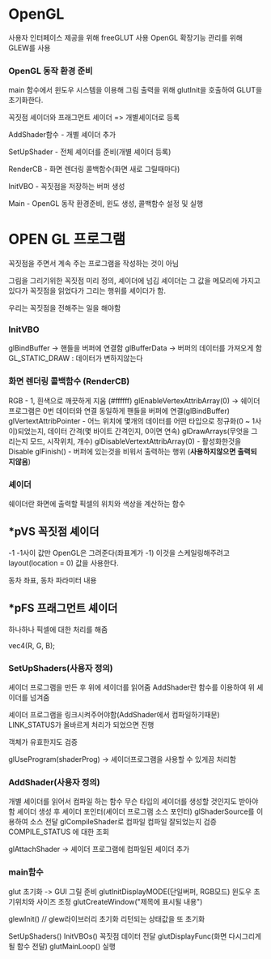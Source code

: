 # OpenGL

사용자 인터페이스 제공을 위해 freeGLUT 사용
OpenGL 확장기능 관리를 위해 GLEW를 사용

### OpenGL 동작 환경 준비

main 함수에서 윈도우 시스템을 이용해 그림 출력을 위해 glutInit을 호출하여 GLUT을 초기화한다.

꼭짓점 셰이더와 프래그먼트 셰이더 => 개별셰이더로 등록

AddShader함수 - 개별 셰이더 추가

SetUpShader - 전체 셰이더를 준비(개별 셰이더 등록)

RenderCB - 화면 렌더링 콜백함수(화면 새로 그릴때마다)

InitVBO - 꼭짓점을 저장하는 버퍼 생성

Main - OpenGL 동작 환경준비, 윈도 생성, 콜백함수 설정 및 실행

# OPEN GL 프로그램
꼭짓점을 주면서 계속 주는 프로그램을 작성하는 것이 아님

그림을 그리기위한 꼭짓점 미리 정의,
셰이더에 넘김
셰이더는 그 값을 메모리에 가지고있다가
꼭짓점을 읽었다가 그리는 행위를 셰이더가 함.

우리는 꼭짓점을 전해주는 일을 해야함

### InitVBO
glBindBuffer -> 핸들을 버퍼에 연결함
glBufferData -> 버퍼의 데이터를 가져오게 함
GL_STATIC_DRAW : 데이터가 변하지않는다

### 화면 렌더링 콜백함수 (RenderCB)
RGB - 1, 흰색으로 깨끗하게 지움 (#ffffff)
glEnableVertexAttribArray(0) -> 쉐이더 프로그램은 0번 데이터와 연결
동일하게 핸들을 버퍼에 연결(glBindBuffer)
glVertextAttribPointer - 어느 위치에 몇개의 데이터를 어떤 타입으로 정규화(0 ~ 1사이)되었는지, 데이터 간격(몇 바이트 간격인지, 0이면 연속)
glDrawArrays(무엇을 그리는지 모드, 시작위치, 개수)
glDisableVertextAttribArray(0) - 활성화한것을 Disable
glFinish() - 버퍼에 있는것을 비워서 출력하는 행위 (**사용하지않으면 출력되지않음**)

### 셰이더
쉐이더란 화면에 출력할 픽셀의 위치와 색상을 계산하는 함수

## *pVS  꼭짓점 셰이더
-1 -1사이 값만 OpenGL은 그려준다(좌표계가 -1)
이것을 스케일링해주려고 layout(location = 0) 값을 사용한다.

동차 좌표, 동차 파라미터 내용

## *pFS 프래그먼트 셰이더
하나하나 픽셀에 대한 처리를 해줌

vec4(R, G, B);

### SetUpShaders(사용자 정의)
셰이더 프로그램을 만든 후 위에 세이더를 읽어줌
AddShader란 함수를 이용하여 위 셰이더를 넘겨줌

셰이더 프로그램을 링크시켜주어야함(AddShader에서 컴파일하기때문)
LINK_STATUS가 올바르게 처리가 되었으면 진행

객체가 유효한지도 검증

glUseProgram(shaderProg) -> 셰이더프로그램을 사용할 수 있게끔 처리함

### AddShader(사용자 정의)
개별 셰이더를 읽어서 컴파일 하는 함수
무슨 타입의 셰이더를 생성할 것인지도 받아야함
셰이더 생성 후 셰이더 포인터(셰이더 프로그램 소스 포인터)
glShaderSource를 이용하여 소스 전달
glCompileShader로 컴파일
컴파일 잘되었는지 검증
COMPILE_STATUS 에 대한 조회

glAttachShader -> 셰이더 프로그램에 컴파일된 셰이더 추가 


### main함수 
glut 초기화 -> GUI 그릴 준비
glutInitDisplayMODE(단일버퍼, RGB모드)
윈도우 초기위치와 사이즈 조정
glutCreateWindow("제목에 표시될 내용")

glewInit() // glew라이브러리 초기화
리턴되는 상태값을 또 초기화

SetUpShaders()
InitVBOs() 꼭짓점 데이터 전달
glutDisplayFunc(화면 다시그리게 될 함수 전달)
glutMainLoop() 실행
